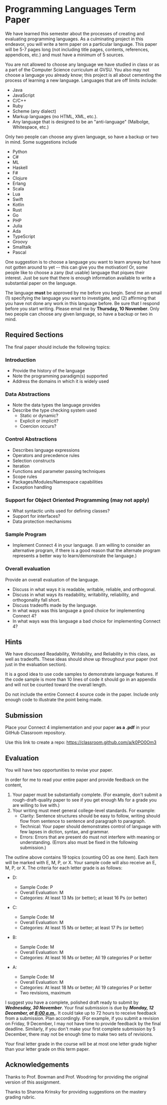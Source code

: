 
# Programming Languages Term Paper

We have learned this semester about the processes of creating and evaluating
programming languages. As a culminating project in this endeavor, you will
write a term paper on a particular language.  This paper will be 5-7 pages long
(not including title pages, contents, references, appendices, etc.) and must
have a minimum of 5 sources.

You are not allowed to choose any language we have studied in class or as a
part of the Computer Science curriculum at GVSU.  You also may not choose a
language you already know; this project is all about cementing the process of
learning a new language.  Languages that are off limits include:

  - Java
  - JavaScript
  - C/C++
  - Ruby
  - Scheme (any dialect)
  - Markup languages (no HTML, XML, etc.).
  - Any language that is designed to be an "anti-language" (Malbolge, Whitespace, etc.)

Only two people can choose any given language, so have a backup or two in mind.  Some suggestions include

  - Python
  - C#
  - ML 
  - Haskell
  - F#
  - Clojure 
  - Erlang
  - Scala
  - Lua
  - Swift
  - Kotlin
  - Rust
  - Go
  - PHP
  - Julia
  - Ada
  - TypeScript
  - Groovy
  - Smalltalk
  - Pascal

One suggestion is to choose a language you want to learn anyway but have not
gotten around to yet -- this can give you the motivation! Or, some people like
to choose a zany (but usable) language that piques their interest. Just be sure that there
is enough information available to write a substantial paper on the language.

The language **must** be approved by me before you begin.
Send me an email (1) specifying the language you want to investigate, and (2) 
affirming that you have not done any work in this language before.
Be sure that I respond before you start writing. Please email me by 
**Thursday, 10 November**. Only two people can choose any given language, so have a backup or two in mind.

## Required Sections

The final paper should include the following topics:

### Introduction

  - Provide the history of the language
  - Note the programming paradigm(s) supported
  - Address the domains in which it is widely used

  ### Data Abstractions

  - Note the data types the language provides
  - Describe the type checking system used
    - Static or dynamic?
    - Explicit or implicit?
    - Coercion occurs?

### Control Abstractions

  - Describes language expressions
  - Operators and precedence rules
  - Selection constructs
  - Iteration
  - Functions and parameter passing techniques
  - Scope rules
  - Packages/Modules/Namespace capabilities
  - Exception handling

### Support for Object Oriented Programming (may not apply)
  - What syntactic units used for defining classes?
  - Support for interfaces?
  - Data protection mechanisms

### Sample Program

  - Implement Connect 4 in your language.  (I am willing to consider an alternative program, if 
    there is a good reason that the alternate program represents a better way to learn/demonstrate 
    the language.)

### Overall evaluation 
Provide an overall evaluation of the language.
  - Discuss in what ways it is readable, writable, reliable, and orthogonal.
  - Discuss in what ways its readability, writability, reliability, and orthogonality fall short.
  - Discuss tradeoffs made by the language.
  - In what ways was this language a good choice for implementing Connect 4?
  - In what ways was this language a bad choice for implementing Connect 4?


## Hints

We have discussed Readability, Writability, and Reliability in this class, as well as tradeoffs.  These ideas should show up throughout your paper (not just in the evaluation section).

It is a good idea to use code samples to demonstrate language features.  If the code sample is more than 10 lines of code it should go in an appendix and will not be counted toward the overall length.

Do not include the entire Connect 4 source code in the paper. Include only enough code to illustrate the point being made.

## Submission

Place your Connect 4 implementation and your paper **as a .pdf** in your GitHub Classroom repository.

Use this link to create a repo:  https://classroom.github.com/a/k0PO0Om3

## Evaluation

You will have two opportunities to revise your paper.

In order for me to read your entire paper and provide feedback on the content, 
  1. Your paper must be substantially complete. (For example, don't submit a rough-draft-quality paper to see if you get enough Ms for 
     a grade you are willing to live with.)
  2. Your writing must meet general college-level standards.  For example:
     - Clarity: Sentence structures should be easy to follow, writing should flow from sentence to sentence and paragraph to paragraph.
     - Technical: Your paper should demonstrates control of language with few lapses in diction, syntax, and grammar.
     - Errors: Errors that are present do must not interfere with meaning or understanding. (Errors also must be fixed in the following submission.)

The outline above contains 19 topics (counting OO as one item).  Each item will be marked with E, M, P, or X.  Your sample code will also receive an E, M, P, or X.  The criteria for each letter grade is as follows:

- D:
  - Sample Code: P
  - Overall Evaluation: M
  - Categories: At least 13 Ms (or better); at least 16 Ps (or better)

- C:
  - Sample Code: M
  - Overall Evaluation: M
  - Categories: At least 15 Ms or better; at least 17 Ps (or better)

- B:
  - Sample Code: M
  - Overall Evaluation: M
  - Categories: At least 16 Ms or better; All 19 categories P or better

- A:
  - Sample Code: M
  - Overall Evaluation: M
  - Categories: At least 18 Ms or better; All 19 categories P or better
  - Two revisions, maximum

I suggest you have a complete, polished draft ready to submit by ***Wednesday, 30 November***.
Your final submission is due by ***Monday, 12 December, at <u>8:00 a.m.</u>***.
It could take up to 72 hours to receive feedback from a submission.  Plan accordingly. 
(For example, if you submit a revision on Friday, 9 December, I may not have time to 
 provide feedback by the final deadline.  Similarly, if you don't make your first complete 
 submission by 5 December, there may not be enough time to make two sets of revisions. 

Your final letter grade in the course will be at most one letter grade higher than your 
letter grade on this term paper.

 ## Acknowledgements

 Thanks to Prof. Bowman and Prof. Woodring for providing the original version of this assignment.

 Thanks to Sharona Krinsky for providing suggestions on the mastery grading rubric.